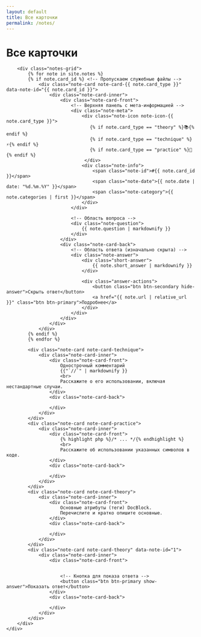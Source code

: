 ```yaml
---
layout: default
title: Все карточки
permalink: /notes/
---
```


<div class="notes-page">
    <div class="container">
        <h1 class="page-title">Все карточки</h1>
        
        <div class="notes-grid">
            {% for note in site.notes %}
            {% if note.card_id %} <!-- Пропускаем служебные файлы -->
                <div class="note-card note-card-{{ note.card_type }}" data-note-id="{{ note.card_id }}">
                    <div class="note-card-inner">
                        <div class="note-card-front">
                            <!-- Верхняя панель с мета-информацией -->
                            <div class="note-meta">
                                <div class="note-icon note-icon-{{ note.card_type }}">
                                   {% if note.card_type == "theory" %}📚{% endif %}
                                   {% if note.card_type == "technique" %}⚡{% endif %}
                                   {% if note.card_type == "practice" %}🔧{% endif %}
                                 </div>
                                <div class="note-info">
                                    <span class="note-id">#{{ note.card_id }}</span>
                                    <span class="note-date">{{ note.date | date: "%d.%m.%Y" }}</span>
                                    <span class="note-category">{{ note.categories | first }}</span>
                                </div>
                            </div>

                            <!-- Область вопроса -->
                            <div class="note-question">
                                {{ note.question | markdownify }}
                            </div>
                        </div>
                        <div class="note-card-back">
                            <!-- Область ответа (изначально скрыта) -->
                            <div class="note-answer">
                                <div class="short-answer">
                                    {{ note.short_answer | markdownify }}
                                </div>
                                
                                <div class="answer-actions">
                                    <button class="btn btn-secondary hide-answer">Скрыть ответ</button>
                                    <a href="{{ note.url | relative_url }}" class="btn btn-primary">Подробнее</a>
                                </div>
                            </div>
                        </div>
                    </div>
                </div>
            {% endif %}
            {% endfor %}
            
            <div class="note-card note-card-technique">
                <div class="note-card-inner">
                    <div class="note-card-front">
                        Однострочный комментарий 
                        {{"`//`" | markdownify }}
                        <br>
                        Расскажите о его использовании, включая нестандартные случаи.                        
                    </div>
                    <div class="note-card-back">
                        
                    </div>
                </div>
            </div>
            <div class="note-card note-card-practice">
                <div class="note-card-inner">
                    <div class="note-card-front">
                        {% highlight php %}/* ... */{% endhighlight %}
                        <br>
                        Расскажите об использовании указанных символов в коде.
                    </div>
                    <div class="note-card-back">
                        
                    </div>
                </div>
            </div>
            <div class="note-card note-card-theory">
                <div class="note-card-inner">
                    <div class="note-card-front">
                        Основные атрибуты (теги) DocBlock.
                        Перечислите и кратко опишите основные.
                    </div>
                    <div class="note-card-back">
                        
                    </div>
                </div>
            </div>
            <div class="note-card note-card-theory" data-note-id="1">
                <div class="note-card-inner">
                    <div class="note-card-front">
                        

                        <!-- Кнопка для показа ответа -->
                        <button class="btn btn-primary show-answer">Показать ответ</button>
                    </div>
                    <div class="note-card-back">
                        
                    </div>                  
                </div>
            </div>
        </div>
    </div>
</div>
